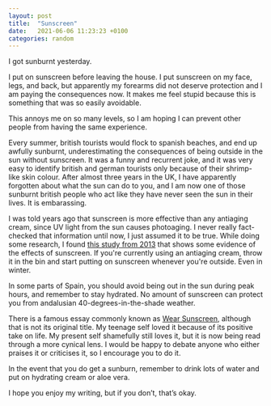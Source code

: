 ```yaml
---
layout: post
title:  "Sunscreen"
date:   2021-06-06 11:23:23 +0100
categories: random
---
```


I got sunburnt yesterday. 

I put on sunscreen before leaving the house. I put sunscreen on my face, legs, and back, but apparently my forearms did not deserve protection and I am paying the consequences now. It makes me feel stupid because this is something that was so easily avoidable.

This annoys me on so many levels, so I am hoping I can prevent other people from having the same experience.

Every summer, british tourists would flock to spanish beaches, and end up awfully sunburnt, underestimating the consequences of being outside in the sun without sunscreen. It was a funny and recurrent joke, and it was very easy to identify british and german tourists only because of their shrimp-like skin colour. After almost three years in the UK, I have apparently forgotten about what the sun can do to you, and I am now one of those sunburnt british people who act like they have never seen the sun in their lives. It is embarassing.


I was told years ago that sunscreen is more effective than any antiaging cream, since UV light from the sun causes photoaging. I never really fact-checked that information until now, I just assumed it to be true. While doing some research, I found [this study from 2013](https://www.acpjournals.org/doi/pdf/10.7326/0003-4819-158-11-201306040-00002) that shows some evidence of the effects of sunscreen. If you're currently using an antiaging cream, throw it in the bin and start putting on sunscreen whenever you're outside. Even in winter.

In some parts of Spain, you should avoid being out in the sun during peak hours, and remember to stay hydrated. No amount of sunscreen can protect you from andalusian 40-degrees-in-the-shade weather. 

There is a famous essay commonly known as [Wear Sunscreen](https://www.chicagotribune.com/columns/chi-schmich-sunscreen-column-column.html), although that is not its original title.
My teenage self loved it because of its positive take on life. My present self shamefully still loves it, but it is now being read through a more cynical lens. I would be happy to debate anyone who either praises it or criticises it, so I encourage you to do it.

In the event that you do get a sunburn, remember to drink lots of water and put on hydrating cream or aloe vera.

I hope you enjoy my writing, but if you don’t, that’s okay.
